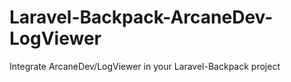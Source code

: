 # Laravel-Backpack-ArcaneDev-LogViewer
Integrate ArcaneDev/LogViewer in your Laravel-Backpack project
